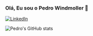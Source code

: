 ### Olá, Eu sou o Pedro Windmoller 👋

[![LinkedIn](https://img.shields.io/badge/LinkedIn-0077B5?style=for-the-badge&logo=linkedin&logoColor=white)](https://www.linkedin.com/in/pedro-windmöller-10a42019a/)

![Pedro's GitHub stats](https://github-readme-stats.vercel.app/api?username=pedrowind&show_icons=true&theme=merko)
